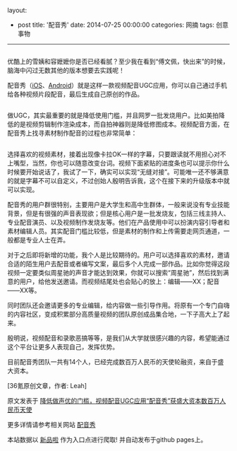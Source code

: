 layout: 
  - post 
title: '配音秀' 
date: 2014-07-25 00:00:00 
categories: 网摘 
tags: 创意事物 
---

<p><img src="http://a.36krcnd.com/photo/2014/5f6114faeddd93f22db6335b45d7f4b6.jpg" alt=""/></p>

<p>优酷上的雪姨和容嬷嬷你是否已经看腻？至少我在看到“傅文佩，快出来”的时候，脑海中闪过无数其他的版本想要去实践呢！</p>

<p>配音秀（<a target="_blank" data-no-turbolink="true" href="https://itunes.apple.com/cn/app/pei-yin-xiu-shou-ji-pei-yin/id746925035?mt=8">iOS</a>、<a target="_blank" data-no-turbolink="true" href="http://as.baidu.com/a/item?docid=5828321&amp;amp;pre=web_am_software&amp;amp;pos=software_1010_6&amp;amp;f=topic_3001_328_6%40software_1010_6">Android</a>）就是这样一款视频配音UGC应用，你可以自己通过手机给各种视频片段配音，最后生成自己原创的作品。</p>

<p><img src="http://a.36krcnd.com/photo/2014/250d0657118620bd8f596c957b98ae4f.jpg" alt=""/></p>

<p>做UGC，其实最重要的就是降低使用门槛，并且网罗一批发烧用户。比如美拍降低的是视频剪辑制作渲染成本，而自拍神器则是降低修图成本。视频配音方面，在配音秀上找寻素材制作配音的过程也非常简单：</p>

<p><img src="http://a.36krcnd.com/photo/2014/e86d45d3a1a1ddf601273b606b2bced0.jpg" alt=""/></p>

<p>选择喜欢的视频素材，接着出现像卡拉OK一样的字幕，只要跟读就不用担心对不上嘴型，当然，你也可以随意改变台词。视频下面紧贴的进度条也可以提示你什么时候要开始说话了，我试了一下，确实可以实现“无缝对接”。可能唯一还不够满意的就是字幕不可以自定义，不过创始人殷明告诉我，这个在接下来的升级版本中就可以实现。</p>

<p>配音秀的用户群很特别，主要用户是大学生和高中生群体，一般来说没有专业技能背景，但是有很强的声音表现欲；但是核心用户是一批发烧友，包括三线主持人、专业配音演员、以及视频制作发烧友等。他们在产品使用中可以扮演内容引导者和素材编辑人员。其实配音门槛比较低，但是素材的制作和上传需要走网页通道，一般都是专业人士在弄。</p>

<p>对于之后即将新增的功能，我个人是比较期待的。用户可以选择喜欢的素材，邀请合适的陌生用户去配音或者编写文案，最后多个人完成一部作品。比如你觉得这段视频一定要类似周星驰的声音才能达到效果，你就可以搜索“周星驰”，然后找到满意的用户，给他发送邀请。而视频结尾处也会贴心的放上：编辑——XX；配音——XX等。</p>

<p>同时团队还会邀请更多的专业编辑，给内容做一些引导作用。将原有一个专门自嗨的内容社区，变成积累部分高质量视频的团队原创成品集合地，一下子高大上了起来。</p>

<p>殷明说，视频配音和录歌恶搞等等，是我们从大学就很感兴趣的内容，希望能通过这个平台让更多人表现自己，发挥优势。</p>

<p>目前配音秀团队一共有14个人，已经完成数百万人民币的天使轮融资，来自于盛大资本。</p>
					<p>[<span>36氪</span>原创文章，作者: Leah]</p>
					<p></p>  



原文发表于 [降低做声优的门槛，视频配音UGC应用“配音秀”获盛大资本数百万人民币天使](http://www.36kr.com/p/213738.html)  

更多详情请参考相关网站 [配音秀](http://www.peiyinxiu.com/)  

本站数据以 [新品啦](http://xinpinla.com/) 作为入口点进行爬取! 并自动发布于github pages上。  
